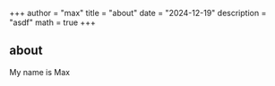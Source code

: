 +++
author = "max"
title = "about"
date = "2024-12-19"
description = "asdf"
math = true
+++

## about

My name is Max